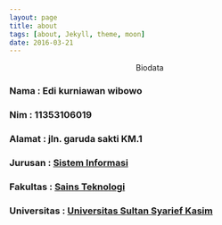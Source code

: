```yaml
---
layout: page
title: about
tags: [about, Jekyll, theme, moon]
date: 2016-03-21
---
```

    

<center>Biodata</center>


<p><h3>Nama : Edi kurniawan wibowo </h3>
<p><h3>Nim : 11353106019 </h3>
<p><h3>Alamat : jln. garuda sakti KM.1 </h3>
<p><h3>Jurusan : <a href ="http://sif.uin-suska.ac.id/">Sistem Informasi</a></h3>
<p><h3>Fakultas : <a href ="http://fst.uin-suska.ac.id/">Sains Teknologi</a></h3>
<p><h3>Universitas : <a href ="http://uin-suska.ac.id/">Universitas Sultan Syarief Kasim</a></h3>

